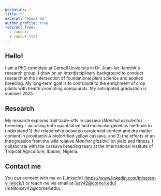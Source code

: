 ```yaml
---
permalink: /
title: ""
excerpt: "About me"
author_profile: true
redirect_from: 
  - /about/
  - /about.html
---
```



Hello!
------
I am a PhD candidate at [Cornell University](https://cals.cornell.edu/seren-villwock) in Dr. Jean-luc Jannink's research group. I draw on an interdisciplinary background to conduct research at the intersection of foundational plant science and applied breeding. My long-term goal is to contribute to the enrichment of crop plants with health-promoting compounds. My anticipated graduation is summer 2025.

Research
------
My research explores trait trade-offs in cassava (_Manihot esculenta_) breeding. I am using both quantitative and molecular genetics methods to understand 1) the relationship between carotenoid content and dry matter content in provitamin A biofortified yellow cassava, and 2) the effects of an introgression from the wild relative _Manihot glaziovii_ on yield and fitness. I collaborate with the cassava breeding team at the International Institute of Tropical Agriculture, Ibadan, Nigeria.

Contact me
------
You can connect with me on [LinkedIn] (https://www.linkedin.com/in/seren-villwock/) or reach me via email at [ssv42@cornell.edu] (mailto:ssv42&commat;cornell.edu).
